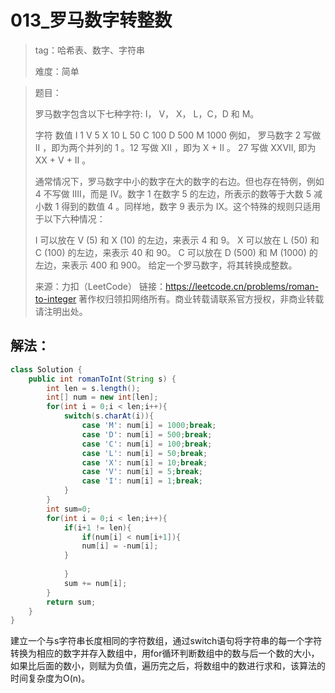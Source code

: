 # 013_罗马数字转整数

> tag：哈希表、数字、字符串
>
> 难度：简单

> 题目：
>
> 罗马数字包含以下七种字符: I， V， X， L，C，D 和 M。
>
> 字符          数值
> I             1
> V             5
> X             10
> L             50
> C             100
> D             500
> M             1000
> 例如， 罗马数字 2 写做 II ，即为两个并列的 1 。12 写做 XII ，即为 X + II 。 27 写做  XXVII, 即为 XX + V + II 。
>
> 通常情况下，罗马数字中小的数字在大的数字的右边。但也存在特例，例如 4 不写做 IIII，而是 IV。数字 1 在数字 5 的左边，所表示的数等于大数 5 减小数 1 得到的数值 4 。同样地，数字 9 表示为 IX。这个特殊的规则只适用于以下六种情况：
>
> I 可以放在 V (5) 和 X (10) 的左边，来表示 4 和 9。
> X 可以放在 L (50) 和 C (100) 的左边，来表示 40 和 90。 
> C 可以放在 D (500) 和 M (1000) 的左边，来表示 400 和 900。
> 给定一个罗马数字，将其转换成整数。
>
> 来源：力扣（LeetCode）
> 链接：https://leetcode.cn/problems/roman-to-integer
> 著作权归领扣网络所有。商业转载请联系官方授权，非商业转载请注明出处。

## 解法：

```java
class Solution {
    public int romanToInt(String s) {
        int len = s.length();
        int[] num = new int[len];
        for(int i = 0;i < len;i++){
            switch(s.charAt(i)){
                case 'M': num[i] = 1000;break;
                case 'D': num[i] = 500;break;
                case 'C': num[i] = 100;break;
                case 'L': num[i] = 50;break;
                case 'X': num[i] = 10;break;
                case 'V': num[i] = 5;break;
                case 'I': num[i] = 1;break;
            }
        }
        int sum=0;
        for(int i = 0;i < len;i++){
            if(i+1 != len){
                if(num[i] < num[i+1]){
                num[i] = -num[i];
            }
            
            }
            sum += num[i];
        }
        return sum;
    }
}
```

建立一个与s字符串长度相同的字符数组，通过switch语句将字符串的每一个字符转换为相应的数字并存入数组中，用for循环判断数组中的数与后一个数的大小，如果比后面的数小，则赋为负值，遍历完之后，将数组中的数进行求和，该算法的时间复杂度为O(n)。